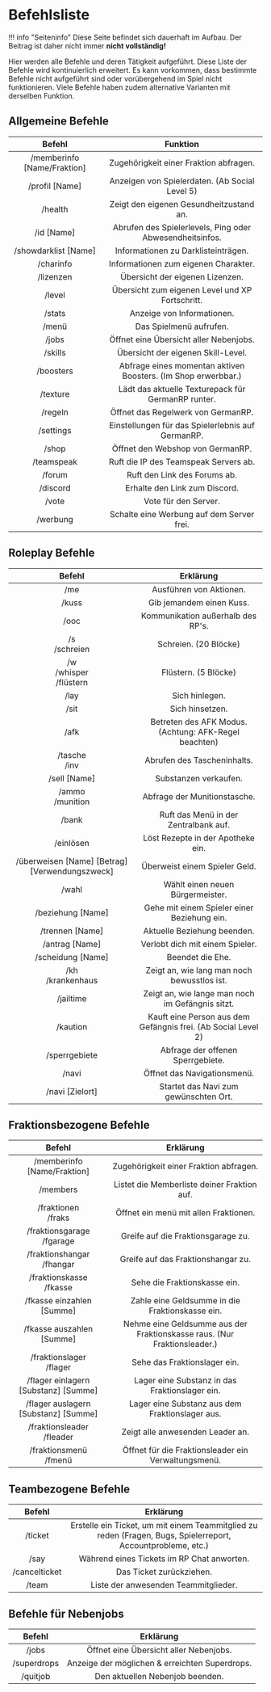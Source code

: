 # Befehlsliste
!!! info "Seiteninfo" 
      Diese Seite befindet sich dauerhaft im Aufbau. Der Beitrag ist daher nicht immer **nicht vollständig!**
      
Hier werden alle Befehle und deren Tätigkeit aufgeführt. Diese Liste der Befehle wird kontinuierlich erweitert. Es kann vorkommen, dass bestimmte Befehle nicht aufgeführt sind oder vorübergehend im Spiel nicht funktionieren. Viele Befehle haben zudem alternative Varianten mit derselben Funktion.


## Allgemeine Befehle

| Befehl | Funktion |
|:-:|:-:|
| /memberinfo [Name/Fraktion]| Zugehörigkeit einer Fraktion abfragen. |
| /profil [Name] | Anzeigen von Spielerdaten. (Ab Social Level 5) |
| /health | Zeigt den eigenen Gesundheitzustand an. |
| /id [Name] | Abrufen des Spielerlevels, Ping oder Abwesendheitsinfos. |
| /showdarklist [Name] | Informationen zu Darklisteinträgen. |
| /charinfo | Informationen zum eigenen Charakter. |
| /lizenzen | Übersicht der eigenen Lizenzen. |
| /level | Übersicht zum eigenen Level und XP Fortschritt. |
| /stats | Anzeige von Informationen. |
| /menü | Das Spielmenü aufrufen. | 
| /jobs | Öffnet eine Übersicht aller Nebenjobs. |
| /skills | Übersicht der eigenen Skill-Level. |
| /boosters | Abfrage eines momentan aktiven Boosters. (Im Shop erwerbbar.)|
| /texture | Lädt das aktuelle Texturepack für GermanRP runter. |
| /regeln | Öffnet das Regelwerk von GermanRP. |
| /settings | Einstellungen für das Spielerlebnis auf GermanRP. |
| /shop | Öffnet den Webshop von GermanRP. |
| /teamspeak | Ruft die IP des Teamspeak Servers ab. |
| /forum | Ruft den Link des Forums ab.|
| /discord | Erhalte den Link zum Discord. |
| /vote | Vote für den Server. |
| /werbung | Schalte eine Werbung auf dem Server frei. |

## Roleplay Befehle

| Befehl | Erklärung | 
|:-:|:-:|
| /me | Ausführen von Aktionen. |
| /kuss | Gib jemandem einen Kuss. |
| /ooc | Kommunikation außerhalb des RP's. |
| /s <br> /schreien | Schreien. (20 Blöcke) |
| /w <br> /whisper <br> /flüstern | Flüstern. (5 Blöcke) |
| /lay | Sich hinlegen. |
| /sit | Sich hinsetzen. |
| /afk | Betreten des AFK Modus. (Achtung: AFK-Regel beachten) |
| /tasche <br> /inv | Abrufen des Tascheninhalts. |
| /sell [Name] | Substanzen verkaufen. |
| /ammo <br> /munition | Abfrage der Munitionstasche. |
| /bank | Ruft das Menü in der Zentralbank auf. |
| /einlösen | Löst Rezepte in der Apotheke ein. |
| /überweisen [Name] [Betrag] [Verwendungszweck] | Überweist einem Spieler Geld. |
| /wahl | Wählt einen neuen Bürgermeister. |
| /beziehung [Name] | Gehe mit einem Spieler einer Beziehung ein. |
| /trennen [Name] | Aktuelle Beziehung beenden. |
| /antrag [Name] | Verlobt dich mit einem Spieler. |
| /scheidung [Name] | Beendet die Ehe. |
| /kh <br> /krankenhaus | Zeigt an, wie lang man noch bewusstlos ist. |
| /jailtime | Zeigt an, wie lange man noch im Gefängnis sitzt. |
| /kaution | Kauft eine Person aus dem Gefängnis frei. (Ab Social Level 2) |
| /sperrgebiete | Abfrage der offenen Sperrgebiete. |
| /navi | Öffnet das Navigationsmenü. |
| /navi [Zielort] | Startet das Navi zum gewünschten Ort. |

## Fraktionsbezogene Befehle

| Befehl | Erklärung | 
|:-:|:-:|
| /memberinfo [Name/Fraktion]| Zugehörigkeit einer Fraktion abfragen. |
| /members | Listet die Memberliste deiner Fraktion auf. |
| /fraktionen <br> /fraks | Öffnet ein menü mit allen Fraktionen. |
| /fraktionsgarage <br> /fgarage | Greife auf die Fraktionsgarage zu. | 
| /fraktionshangar <br> /fhangar | Greife auf das Fraktionshangar zu. |
| /fraktionskasse <br> /fkasse | Sehe die Fraktionskasse ein. |
| /fkasse einzahlen [Summe] | Zahle eine Geldsumme in die Fraktionskasse ein. |
| /fkasse auszahlen [Summe] | Nehme eine Geldsumme aus der Fraktionskasse raus. (Nur Fraktionsleader.) |
| /fraktionslager <br> /flager | Sehe das Fraktionslager ein. |
| /flager einlagern [Substanz] [Summe] | Lager eine Substanz in das Fraktionslager ein. |
| /flager auslagern [Substanz] [Summe] | Lager eine Substanz aus dem Fraktionslager aus. |
| /fraktionsleader <br> /fleader | Zeigt alle anwesenden Leader an. |
| /fraktionsmenü <br> /fmenü | Öffnet für die Fraktionsleader ein Verwaltungsmenü. |


## Teambezogene Befehle

| Befehl | Erklärung | 
|:-:|:-:|
| /ticket  | Erstelle ein Ticket, um mit einem Teammitglied zu reden (Fragen, Bugs, Spielerreport, Accountprobleme, etc.) |
| /say | Während eines Tickets im RP Chat anworten. |
| /cancelticket | Das Ticket zurückziehen. |
| /team | Liste der anwesenden Teammitglieder. |

## Befehle für Nebenjobs

| Befehl | Erklärung | 
|:-:|:-:|
| /jobs | Öffnet eine Übersicht aller Nebenjobs. |
| /superdrops | Anzeige der möglichen & erreichten Superdrops. |
| /quitjob | Den aktuellen Nebenjob beenden. |
